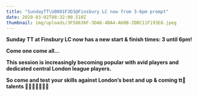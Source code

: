 ```yaml
---
title: "SundayTT\U0001F3D3@Finsbury LC now from 3-6pm prompt"
date: 2020-03-02T08:32:00.510Z
thumbnail: img/uploads/3F58636F-3DA8-4BA4-A60B-2DBC11F193E8.jpeg
---
```

**Sunday TT at Finsbury LC now has a new start & finish times: 3 until  6pm!**

**Come one come all...** 

**This session is increasingly becoming popular with avid players and dedicated central London league players.** 

**So come and test your skills against London’s best and up & coming tt🏓 talents 💪🏾🥰👏🏾👍🏽**

